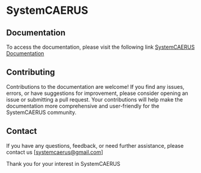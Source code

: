 
# SystemCAERUS

## Documentation
To access the documentation, please visit the following link [SystemCAERUS Documentation](https://systemcaerus-documentation.netlify.app/installation.html)


## Contributing

Contributions to the documentation are welcome! If you find any issues, errors, or have suggestions for improvement, please consider opening an issue or submitting a pull request. Your contributions will help make the documentation more comprehensive and user-friendly for the SystemCAERUS community.

## Contact

If you have any questions, feedback, or need further assistance, please contact us [systemcaerus@gmail.com] 

Thank you for your interest in SystemCAERUS 





